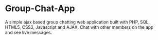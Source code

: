 # Group-Chat-App
A simple ajax based group chatting web application built with PHP, SQL, HTML5, CSS3, Javascript and AJAX. Chat with other members on the app and see live messages.
